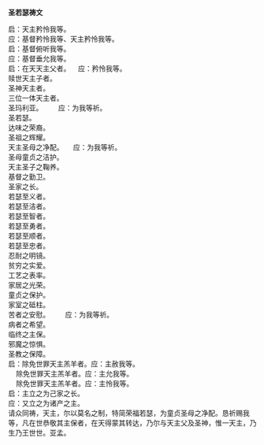**圣若瑟祷文**

启：天主矜怜我等。  
应：基督矜怜我等、天主矜怜我等。  
启：基督俯听我等。  
应：基督垂允我等。  
启：在天天主父者。    应：矜怜我等。  
赎世天主子者。  
圣神天主者。  
三位一体天主者。  
圣玛利亚。        应：为我等祈。  
圣若瑟。  
达味之荣裔。  
圣祖之辉耀。  
天主圣母之净配。     应：为我等祈。  
圣母童贞之洁护。  
天主圣子之鞠养。  
基督之勤卫。  
圣家之长。  
若瑟至义者。  
若瑟至洁者。  
若瑟至智者。  
若瑟至勇者。  
若瑟至顺者。  
若瑟至忠者。  
忍耐之明镜。  
贫穷之实爱。  
工艺之表率。  
家居之光荣。  
童贞之保护。  
家室之砥柱。  
苦者之安慰。        应：为我等祈。  
病者之希望。  
临终之主保。  
邪魔之惊惧。  
圣教之保障。  
启：除免世罪天主羔羊者。应：主赦我等。  
    除免世罪天主羔羊者。应：主允我等。  
    除免世罪天主羔羊者。应：主怜我等。  
启：主立之为己家之长。  
应：又立之为诸产之主。  
请众同祷，天主，尔以莫名之制，特简荣福若瑟，为童贞圣母之净配。恳祈赐我等，凡在世恭敬其主保者，在天得蒙其转达，乃尔与天主父及圣神，惟一天主，乃生乃王世世。亚孟。